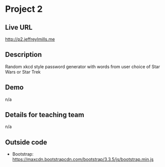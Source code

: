 # Project 2

## Live URL
<http://p2.jeffreylmills.me>

## Description
Random xkcd style password generator with words from user choice of Star Wars or Star Trek

## Demo
n/a

## Details for teaching team
n/a

## Outside code
* Bootstrap: https://maxcdn.bootstrapcdn.com/bootstrap/3.3.5/js/bootstrap.min.js
